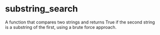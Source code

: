 # substring_search
A function that compares two strings and returns True if the second string is a substring of the first, using a brute force approach.
